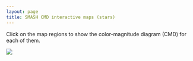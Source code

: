 ```yaml
---
layout: page
title: SMASH CMD interactive maps (stars)
---
```




<head>
    <title>SMASH Interactive Map</title>
</head>

Click on the map regions to show the color-magnitude diagram (CMD) for each of them.

<body>
    <style>
        #hess {
            display: none;
            position: absolute;
            width: 400px;
            border: solid 5px black;
        };
    </style>
    <div id="container">
        <img id="map" src="../assets/smash_map_calibration_v6.jpg"><br>
        <img id="hess" src="../assets/allv6/Field11_hess_finalv6_stars2.jpg">
        <div id="pixel"></div>
    </div>

<script>
    function get_lon_lat(screenX, screenY) {
        minX = 90;
        maxX = 981;
        minY = 87;
        maxY = 702;

        min_lon = 80;
        max_lon = -35;
        min_lat = 40;
        max_lat = -40;

        click_lon = min_lon + (screenX - minX)*(max_lon - min_lon)/(maxX - minX); 
        click_lat = min_lat + (screenY - minY)*(max_lat - min_lat)/(maxY - minY);
        return [click_lon, click_lat];

    };

    var click_centers = [
[-19.6, -13.8, "../assets/allv6/Field1_hess_finalv6_stars2.jpg"],
[-12.1, -15.0, "../assets/allv6/Field2_hess_finalv6_stars2.jpg"],
[-15.1, -13.9, "../assets/allv6/Field3_hess_finalv6_stars2.jpg"],
[-16.7, -13.4, "../assets/allv6/Field4_hess_finalv6_stars2.jpg"],
[-16.9, -11.7, "../assets/allv6/Field5_hess_finalv6_stars2.jpg"],
[-15.4, -12.3, "../assets/allv6/Field6_hess_finalv6_stars2.jpg"],
[-13.9, -12.8, "../assets/allv6/Field7_hess_finalv6_stars2.jpg"],
[-6.4, -15.3, "../assets/allv6/Field8_hess_finalv6_stars2.jpg"],
[-17.2, -10.1, "../assets/allv6/Field9_hess_finalv6_stars2.jpg"],
[-15.7, -10.6, "../assets/allv6/Field10_hess_finalv6_stars2.jpg"],
[-14.1, -11.2, "../assets/allv6/Field11_hess_finalv6_stars2.jpg"],
[-12.6, -11.7, "../assets/allv6/Field12_hess_finalv6_stars2.jpg"],
[-9.6, -12.6, "../assets/allv6/Field13_hess_finalv6_stars2.jpg"],
[-16.0, -9.0, "../assets/allv6/Field14_hess_finalv6_stars2.jpg"],
[-14.5, -9.5, "../assets/allv6/Field15_hess_finalv6_stars2.jpg"],
[-12.9, -10.0, "../assets/allv6/Field16_hess_finalv6_stars2.jpg"],
[-3.7, -14.4, "../assets/allv6/Field17_hess_finalv6_stars2.jpg"],
[-12.2, -7.1, "../assets/allv6/Field18_hess_finalv6_stars2.jpg"],
[-8.8, -9.7, "../assets/allv6/Field19_hess_finalv6_stars2.jpg"],
[-16.2, -2.9, "../assets/allv6/Field20_hess_finalv6_stars2.jpg"],
[-13.1, -3.8, "../assets/allv6/Field21_hess_finalv6_stars2.jpg"],
[-9.6, -6.3, "../assets/allv6/Field22_hess_finalv6_stars2.jpg"],
[-11.7, 0.4, "../assets/allv6/Field23_hess_finalv6_stars2.jpg"],
[-9.1, -3.3, "../assets/allv6/Field24_hess_finalv6_stars2.jpg"],
[-4.7, -9.3, "../assets/allv6/Field25_hess_finalv6_stars2.jpg"],
[-5.6, -5.8, "../assets/allv6/Field26_hess_finalv6_stars2.jpg"],
[-5.7, -1.1, "../assets/allv6/Field27_hess_finalv6_stars2.jpg"],
[-6.9, 2.3, "../assets/allv6/Field28_hess_finalv6_stars2.jpg"],
[-2.2, -3.5, "../assets/allv6/Field29_hess_finalv6_stars2.jpg"],
[-3.1, 3.0, "../assets/allv6/Field30_hess_finalv6_stars2.jpg"],
[-0.7, -8.7, "../assets/allv6/Field31_hess_finalv6_stars2.jpg"],
[-2.4, 1.3, "../assets/allv6/Field32_hess_finalv6_stars2.jpg"],
[0.0, -12.2, "../assets/allv6/Field33_hess_finalv6_stars2.jpg"],
[-1.8, -0.4, "../assets/allv6/Field34_hess_finalv6_stars2.jpg"],
[-2.27, 4.45, "../assets/allv6/Field35_hess_finalv6_stars2.jpg"],
[-1.6, 2.7, "../assets/allv6/Field36_hess_finalv6_stars2.jpg"],
[-1.5, 5.9, "../assets/allv6/Field37_hess_finalv6_stars2.jpg"],
[-1.0, 1.0, "../assets/allv6/Field38_hess_finalv6_stars2.jpg"],
[-0.8, 4.2, "../assets/allv6/Field39_hess_finalv6_stars2.jpg"],
[-0.4, -0.7, "../assets/allv6/Field40_hess_finalv6_stars2.jpg"],
[-0.1, 2.4, "../assets/allv6/Field41_hess_finalv6_stars2.jpg"],
[0.0, 5.6, "../assets/allv6/Field42_hess_finalv6_stars2.jpg"],
[0.5, 0.7, "../assets/allv6/Field43_hess_finalv6_stars2.jpg"],
[0.7, -4.2, "../assets/allv6/Field44_hess_finalv6_stars2.jpg"],
[0.7, 3.9, "../assets/allv6/Field45_hess_finalv6_stars2.jpg"],
[1.1, -1.0, "../assets/allv6/Field46_hess_finalv6_stars2.jpg"],
[1.3, 2.1, "../assets/allv6/Field47_hess_finalv6_stars2.jpg"],
[1.5, 5.3, "../assets/allv6/Field48_hess_finalv6_stars2.jpg"],
[2.0, 0.4, "../assets/allv6/Field49_hess_finalv6_stars2.jpg"],
[2.2, 3.6, "../assets/allv6/Field50_hess_finalv6_stars2.jpg"],
[2.8, 1.9, "../assets/allv6/Field51_hess_finalv6_stars2.jpg"],
[3.1, -8.0, "../assets/allv6/Field52_hess_finalv6_stars2.jpg"],
[5.9, 4.5, "../assets/allv6/Field53_hess_finalv6_stars2.jpg"],
[4.5, -3.4, "../assets/allv6/Field54_hess_finalv6_stars2.jpg"],
[5.7, 1.3, "../assets/allv6/Field55_hess_finalv6_stars2.jpg"],
[9.3, 2.3, "../assets/allv6/Field56_hess_finalv6_stars2.jpg"],
[15.3, 14.7, "../assets/allv6/Field57_hess_finalv6_stars2.jpg"],
[14.6, 9.8, "../assets/allv6/Field58_hess_finalv6_stars2.jpg"],
[12.3, 5.1, "../assets/allv6/Field59_hess_finalv6_stars2.jpg"],
[7.9, -5.7, "../assets/allv6/Field60_hess_finalv6_stars2.jpg"],
[10.5, -1.2, "../assets/allv6/Field61_hess_finalv6_stars2.jpg"],
[2.2, -16.0, "../assets/allv6/Field62_hess_finalv6_stars2.jpg"],
[13.6, 1.6, "../assets/allv6/Field63_hess_finalv6_stars2.jpg"],
[4.4, -13.3, "../assets/allv6/Field64_hess_finalv6_stars2.jpg"],
[6.4, -10.4, "../assets/allv6/Field65_hess_finalv6_stars2.jpg"],
[13.0, -5.0, "../assets/allv6/Field66_hess_finalv6_stars2.jpg"],
[16.1, -2.1, "../assets/allv6/Field67_hess_finalv6_stars2.jpg"],
[11.2, -8.0, "../assets/allv6/Field68_hess_finalv6_stars2.jpg"],
[10.7, -11.3, "../assets/allv6/Field69_hess_finalv6_stars2.jpg"],
[51.8, 18.0, "../assets/allv6/Field70_hess_finalv6_stars2.jpg"],
[50.3, 13.1, "../assets/allv6/Field71_hess_finalv6_stars2.jpg"],
[55.1, 15.9, "../assets/allv6/Field72_hess_finalv6_stars2.jpg"],
[64.6, 17.8, "../assets/allv6/Field74_hess_finalv6_stars2.jpg"],
[56.0, 12.4, "../assets/allv6/Field75_hess_finalv6_stars2.jpg"],
[59.9, 13.6, "../assets/allv6/Field76_hess_finalv6_stars2.jpg"],
[52.7, 9.5, "../assets/allv6/Field77_hess_finalv6_stars2.jpg"],
[15.0, -12.1, "../assets/allv6/Field80_hess_finalv6_stars2.jpg"],
[67.6, 10.8, "../assets/allv6/Field82_hess_finalv6_stars2.jpg"],
[7.6, -15.7, "../assets/allv6/Field83_hess_finalv6_stars2.jpg"],
[55.6, 4.1, "../assets/allv6/Field84_hess_finalv6_stars2.jpg"],
[59.3, 5.4, "../assets/allv6/Field85_hess_finalv6_stars2.jpg"],
[11.6, -14.8, "../assets/allv6/Field87_hess_finalv6_stars2.jpg"],
[60.4, 2.0, "../assets/allv6/Field90_hess_finalv6_stars2.jpg"],
[47.3, -3.5, "../assets/allv6/Field91_hess_finalv6_stars2.jpg"],
[57.3, -1.0, "../assets/allv6/Field92_hess_finalv6_stars2.jpg"],
[66.1, 1.3, "../assets/allv6/Field93_hess_finalv6_stars2.jpg"],
[54.3, -4.0, "../assets/allv6/Field94_hess_finalv6_stars2.jpg"],
[59.2, -6.1, "../assets/allv6/Field98_hess_finalv6_stars2.jpg"],
[52.0, -8.9, "../assets/allv6/Field99_hess_finalv6_stars2.jpg"],
[63.5, -6.5, "../assets/allv6/Field100_hess_finalv6_stars2.jpg"],
[68.7, -5.3, "../assets/allv6/Field101_hess_finalv6_stars2.jpg"],
[53.3, -12.3, "../assets/allv6/Field104_hess_finalv6_stars2.jpg"],
[10.9, -18.1, "../assets/allv6/Field106_hess_finalv6_stars2.jpg"],
[57.0, -14.2, "../assets/allv6/Field109_hess_finalv6_stars2.jpg"],
[65.1, -13.0, "../assets/allv6/Field110_hess_finalv6_stars2.jpg"],
[58.6, -17.5, "../assets/allv6/Field113_hess_finalv6_stars2.jpg"],
[6.9, -18.9, "../assets/allv6/Field115_hess_finalv6_stars2.jpg"],
[52.8, -20.6, "../assets/allv6/Field116_hess_finalv6_stars2.jpg"],
[57.4, -20.7, "../assets/allv6/Field117_hess_finalv6_stars2.jpg"],
[49.1, -22.1, "../assets/allv6/Field118_hess_finalv6_stars2.jpg"],
[67.8, -22.6, "../assets/allv6/Field121_hess_finalv6_stars2.jpg"],
[53.9, -25.6, "../assets/allv6/Field123_hess_finalv6_stars2.jpg"],
[55.4, -30.5, "../assets/allv6/Field127_hess_finalv6_stars2.jpg"],
[63.7, -30.5, "../assets/allv6/Field128_hess_finalv6_stars2.jpg"],
[9.0, -22.7, "../assets/allv6/Field129_hess_finalv6_stars2.jpg"],
[2.8, -19.5, "../assets/allv6/Field130_hess_finalv6_stars2.jpg"],
[4.8, -23.4, "../assets/allv6/Field131_hess_finalv6_stars2.jpg"],
[8.5, -29.5, "../assets/allv6/Field132_hess_finalv6_stars2.jpg"],
[3.8, -28.3, "../assets/allv6/Field133_hess_finalv6_stars2.jpg"],
[0.2, -22.2, "../assets/allv6/Field134_hess_finalv6_stars2.jpg"],
[-0.8, -27.0, "../assets/allv6/Field135_hess_finalv6_stars2.jpg"],
[-5.4, -27.2, "../assets/allv6/Field136_hess_finalv6_stars2.jpg"],
[-8.6, -29.5, "../assets/allv6/Field137_hess_finalv6_stars2.jpg"],
[-4.1, -22.6, "../assets/allv6/Field138_hess_finalv6_stars2.jpg"],
[-10.0, -25.6, "../assets/allv6/Field139_hess_finalv6_stars2.jpg"],
[-18.4, -29.0, "../assets/allv6/Field140_hess_finalv6_stars2.jpg"],
[-8.6, -22.8, "../assets/allv6/Field141_hess_finalv6_stars2.jpg"],
[-14.7, -25.5, "../assets/allv6/Field142_hess_finalv6_stars2.jpg"],
[-13.1, -22.8, "../assets/allv6/Field143_hess_finalv6_stars2.jpg"],
[-21.1, -24.4, "../assets/allv6/Field144_hess_finalv6_stars2.jpg"],
[-17.7, -20.9, "../assets/allv6/Field145_hess_finalv6_stars2.jpg"],
[-22.4, -20.5, "../assets/allv6/Field147_hess_finalv6_stars2.jpg"],
[-5.9, -18.7, "../assets/allv6/Field148_hess_finalv6_stars2.jpg"],
[-17.8, -17.7, "../assets/allv6/Field149_hess_finalv6_stars2.jpg"],
[-22.4, -17.4, "../assets/allv6/Field150_hess_finalv6_stars2.jpg"],
[-8.9, -17.7, "../assets/allv6/Field152_hess_finalv6_stars2.jpg"],
[19.5, 32.3, "../assets/allv6/Field153_hess_finalv6_stars2.jpg"],
[19.4, 24.7, "../assets/allv6/Field154_hess_finalv6_stars2.jpg"],
[19.2, 18.7, "../assets/allv6/Field155_hess_finalv6_stars2.jpg"],
[18.8, 12.7, "../assets/allv6/Field156_hess_finalv6_stars2.jpg"],
[16.6, 4.4, "../assets/allv6/Field157_hess_finalv6_stars2.jpg"],
[55.0, 20.5, "../assets/allv6/Field158_hess_finalv6_stars2.jpg"],
[16.1, -8.3, "../assets/allv6/Field159_hess_finalv6_stars2.jpg"],
[69.2, 15.5, "../assets/allv6/Field160_hess_finalv6_stars2.jpg"],
[51.9, 7.2, "../assets/allv6/Field161_hess_finalv6_stars2.jpg"],
[60.4, 9.4, "../assets/allv6/Field162_hess_finalv6_stars2.jpg"],
[50.7, -0.2, "../assets/allv6/Field163_hess_finalv6_stars2.jpg"],
[71.2, 3.0, "../assets/allv6/Field164_hess_finalv6_stars2.jpg"],
[49.9, -6.2, "../assets/allv6/Field165_hess_finalv6_stars2.jpg"],
[49.4, -12.2, "../assets/allv6/Field166_hess_finalv6_stars2.jpg"],
[71.0, -9.7, "../assets/allv6/Field167_hess_finalv6_stars2.jpg"],
[47.7, -18.9, "../assets/allv6/Field168_hess_finalv6_stars2.jpg"],
[62.9, -18.1, "../assets/allv6/Field169_hess_finalv6_stars2.jpg"],
[63.5, -25.6, "../assets/allv6/Field170_hess_finalv6_stars2.jpg"],
[13.1, -21.6, "../assets/allv6/Field171_hess_finalv6_stars2.jpg"],
[49.1, -31.8, "../assets/allv6/Field172_hess_finalv6_stars2.jpg"],
[65.8, -36.0, "../assets/allv6/Field173_hess_finalv6_stars2.jpg"],
[49.5, -37.9, "../assets/allv6/Field174_hess_finalv6_stars2.jpg"],
[11.3, -27.4, "../assets/allv6/Field175_hess_finalv6_stars2.jpg"],
[-20.6, -10.5, "../assets/allv6/Field176_hess_finalv6_stars2.jpg"],
[-18.9, -6.3, "../assets/allv6/Field177_hess_finalv6_stars2.jpg"],
[-15.2, -7.7, "../assets/allv6/Field178_hess_finalv6_stars2.jpg"],
[2.0, -24.4, "../assets/allv6/Field179_hess_finalv6_stars2.jpg"],
[-2.2, -30.0, "../assets/allv6/Field180_hess_finalv6_stars2.jpg"],
[-11.7, -20.1, "../assets/allv6/Field181_hess_finalv6_stars2.jpg"],
[6.6, -25.6, "../assets/allv6/Field183_hess_finalv6_stars2.jpg"],
[-5.28, 5.06, "../assets/allv6/Field184_hess_finalv6_stars2.jpg"],
[-5.41, 1.99, "../assets/allv6/Field185_hess_finalv6_stars2.jpg"],
[-6.08, 3.68, "../assets/allv6/Field186_hess_finalv6_stars2.jpg"],
[-6.27, 0.63, "../assets/allv6/Field187_hess_finalv6_stars2.jpg"],
[-3.77, 4.75, "../assets/allv6/Field188_hess_finalv6_stars2.jpg"],
[-3.91, 1.66, "../assets/allv6/Field189_hess_finalv6_stars2.jpg"],
[-4.18, -1.43, "../assets/allv6/Field190_hess_finalv6_stars2.jpg"],
[-4.51, 6.45, "../assets/allv6/Field191_hess_finalv6_stars2.jpg"],
[-4.57, 3.36, "../assets/allv6/Field192_hess_finalv6_stars2.jpg"],
[-4.77, 0.28, "../assets/allv6/Field193_hess_finalv6_stars2.jpg"],
[-2.71, -1.78, "../assets/allv6/Field195_hess_finalv6_stars2.jpg"],
[-3.12, -4.87, "../assets/allv6/Field196_hess_finalv6_stars2.jpg"],
[-3.29, -0.06, "../assets/allv6/Field198_hess_finalv6_stars2.jpg"],
[-3.63, -3.15, "../assets/allv6/Field199_hess_finalv6_stars2.jpg"],
[-1.24, -2.11, "../assets/allv6/Field201_hess_finalv6_stars2.jpg"],
[-1.66, -5.23, "../assets/allv6/Field202_hess_finalv6_stars2.jpg"],
[-2.64, -6.60, "../assets/allv6/Field204_hess_finalv6_stars2.jpg"],
[0.21, -2.44, "../assets/allv6/Field207_hess_finalv6_stars2.jpg"],
[-0.21, -5.58, "../assets/allv6/Field208_hess_finalv6_stars2.jpg"],
[-0.71, -3.84, "../assets/allv6/Field210_hess_finalv6_stars2.jpg"],
[-1.19, -6.96, "../assets/allv6/Field211_hess_finalv6_stars2.jpg"],
[1.66, -2.76, "../assets/allv6/Field214_hess_finalv6_stars2.jpg"],
[1.24, -5.92, "../assets/allv6/Field215_hess_finalv6_stars2.jpg"],
[0.26, -7.32, "../assets/allv6/Field217_hess_finalv6_stars2.jpg"],
[3.62, 3.32, "../assets/allv6/Field220_hess_finalv6_stars2.jpg"],
[3.41, 0.12, "../assets/allv6/Field221_hess_finalv6_stars2.jpg"],
[3.10, -3.07, "../assets/allv6/Field222_hess_finalv6_stars2.jpg"],
[2.68, -6.25, "../assets/allv6/Field223_hess_finalv6_stars2.jpg"],
[2.55, -1.32, "../assets/allv6/Field226_hess_finalv6_stars2.jpg"],
[2.18, -4.50, "../assets/allv6/Field227_hess_finalv6_stars2.jpg"],
[1.70, -7.66, "../assets/allv6/Field228_hess_finalv6_stars2.jpg"],
[5.17, 6.27, "../assets/allv6/Field230_hess_finalv6_stars2.jpg"],
[5.06, 3.05, "../assets/allv6/Field231_hess_finalv6_stars2.jpg"],
[4.85, -0.16, "../assets/allv6/Field232_hess_finalv6_stars2.jpg"],
[4.11, -6.57, "../assets/allv6/Field233_hess_finalv6_stars2.jpg"],
[4.41, 4.79, "../assets/allv6/Field235_hess_finalv6_stars2.jpg"],
[4.25, 1.58, "../assets/allv6/Field236_hess_finalv6_stars2.jpg"],
[3.98, -1.62, "../assets/allv6/Field237_hess_finalv6_stars2.jpg"],
[3.62, -4.82, "../assets/allv6/Field238_hess_finalv6_stars2.jpg"],
[5.41, -1.91, "../assets/allv6/Field243_hess_finalv6_stars2.jpg"],
[12.24, 18.31, "../assets/allv6/Field246_hess_finalv6_stars2.jpg"],
[15.07, 21.30, "../assets/allv6/Field247_hess_finalv6_stars2.jpg"] ];

    document.getElementById("map").addEventListener("click", function (event) {
        var contentvar = document.getElementById("map")
        // [0].children[0]
        // console.log(contentvar.clientX);
        // console.log(contentvar.pageX);
        click_lonlat = get_lon_lat(event.pageX-contentvar.offsetLeft, event.pageY-contentvar.offsetTop);

        out_str = event.pageX-contentvar.offsetLeft + " " + event.pageY-contentvar.offsetTop + " " + click_lonlat[0] + " " + click_lonlat[1];
        document.getElementById("pixel").innerHTML = out_str;
        // out_str = event.clientX + " " + event.clientY + " " + click_lonlat[0] + " " + click_lonlat[1];
        // document.getElementById("pixel").innerHTML = out_str;

        cmd = document.getElementById("hess")
        for(var i=0; i<click_centers.length; i++) {
            target_lon = click_centers[i][0];
            target_lat = click_centers[i][1];
            target_img = click_centers[i][2];
            dist = Math.pow(click_lonlat[0] - target_lon,2) +
                Math.pow(click_lonlat[1] - target_lat,2);
            if(dist < 0.3) {

                cmd.style.display = "block";
                if(event.pageX >  20000) {
                    cmd.style.left = 40;
                } else {
                    cmd.style.left = 800;
                };
                // cmd.style.left = 1000;
                cmd.style.top = 20;
                cmd.src = target_img;
                return;
            }
        };
        // Didn't find one.
        cmd.style.display = "none";

    });
</script>
</body>


